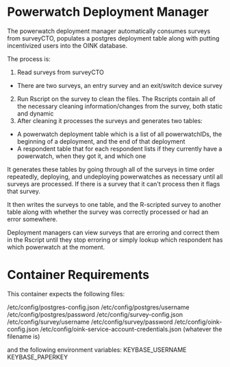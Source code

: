 Powerwatch Deployment Manager
============================

The powerwatch deployment manager automatically consumes surveys from surveyCTO,
populates a postgres deployment table along with putting incentivized users into
the OINK database.

The process is:

1) Read surveys from surveyCTO 
 - There are two surveys, an entry survey and an exit/switch device survey
2) Run Rscript on the survey to clean the files. The Rscripts contain all of the
necessary cleaning information/changes from the survey, both static and dynamic
3) After cleaning it processes the surveys and generates two tables:
 - A powerwatch deployment table which is a list of all powerwatchIDs, the beginning of a deployment, and the end of that deployment
 - A respondent table that for each respondent lists if they currently have a powerwatch, when they got it, and which one

It generates these tables by going through all of the surveys in time order
repeatedly, deploying, and undeploying powerwatches as necessary until all surveys
are processed. If there is a survey that it can't process then it flags that survey.

It then writes the surveys to one table, and the R-scripted survey to another
table along with whether the survey was correctly processed or had an error somewhere.

Deployment managers can view surveys that are erroring and correct them in
the Rscript until they stop erroring or simply lookup which respondent has which
powerwatch at the moment.

Container Requirements
======================

This container expects the following files:

/etc/config/postgres-config.json
/etc/config/postgres/username
/etc/config/postgres/password
/etc/config/survey-config.json
/etc/config/survey/username
/etc/config/survey/password
/etc/config/oink-config.json
/etc/config/oink-service-account-credentials.json (whatever the filename is)


and the following environment variables:
KEYBASE_USERNAME
KEYBASE_PAPERKEY
